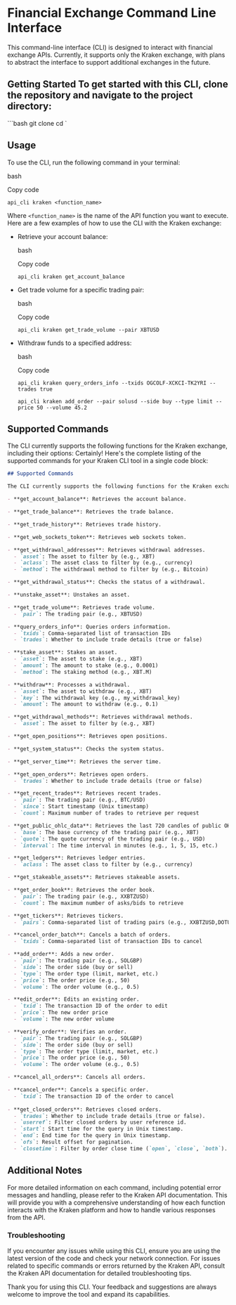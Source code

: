 # Financial Exchange Command Line Interface  

This command-line interface (CLI) is designed to interact with financial exchange APIs. Currently, it supports only the Kraken exchange, with plans to abstract the interface to support additional exchanges in the future.  

## Getting Started  To get started with this CLI, clone the repository and navigate to the project directory:  

```bash git clone <repository-url> cd <project-directory>`

Usage
-----

To use the CLI, run the following command in your terminal:

bash

Copy code

`api_cli kraken <function_name>`

Where `<function_name>` is the name of the API function you want to execute. Here are a few examples of how to use the CLI with the Kraken exchange:

*   Retrieve your account balance:
    
    bash
    
    Copy code
    
    `api_cli kraken get_account_balance`
    
*   Get trade volume for a specific trading pair:
    
    bash
    
    Copy code
    
    `api_cli kraken get_trade_volume --pair XBTUSD`
    
*   Withdraw funds to a specified address:
    
    bash
    
    Copy code

    `api_cli kraken query_orders_info --txids OGCOLF-XCKCI-TK2YRI --trades true`
    

    `api_cli kraken add_order --pair solusd --side buy --type limit --price 50 --volume 45.2`

Supported Commands
------------------

The CLI currently supports the following functions for the Kraken exchange, including their options:
Certainly! Here's the complete listing of the supported commands for your Kraken CLI tool in a single code block:

```markdown
## Supported Commands

The CLI currently supports the following functions for the Kraken exchange, including detailed options for each command:

- **get_account_balance**: Retrieves the account balance.

- **get_trade_balance**: Retrieves the trade balance.

- **get_trade_history**: Retrieves trade history.

- **get_web_sockets_token**: Retrieves web sockets token.

- **get_withdrawal_addresses**: Retrieves withdrawal addresses.
  - `asset`: The asset to filter by (e.g., XBT)
  - `aclass`: The asset class to filter by (e.g., currency)
  - `method`: The withdrawal method to filter by (e.g., Bitcoin)

- **get_withdrawal_status**: Checks the status of a withdrawal.

- **unstake_asset**: Unstakes an asset.

- **get_trade_volume**: Retrieves trade volume.
  - `pair`: The trading pair (e.g., XBTUSD)

- **query_orders_info**: Queries orders information.
  - `txids`: Comma-separated list of transaction IDs
  - `trades`: Whether to include trade details (true or false)

- **stake_asset**: Stakes an asset.
  - `asset`: The asset to stake (e.g., XBT)
  - `amount`: The amount to stake (e.g., 0.0001)
  - `method`: The staking method (e.g., XBT.M)

- **withdraw**: Processes a withdrawal.
  - `asset`: The asset to withdraw (e.g., XBT)
  - `key`: The withdrawal key (e.g., my_withdrawal_key)
  - `amount`: The amount to withdraw (e.g., 0.1)

- **get_withdrawal_methods**: Retrieves withdrawal methods.
  - `asset`: The asset to filter by (e.g., XBT)

- **get_open_positions**: Retrieves open positions.

- **get_system_status**: Checks the system status.

- **get_server_time**: Retrieves the server time.

- **get_open_orders**: Retrieves open orders.
  - `trades`: Whether to include trade details (true or false)

- **get_recent_trades**: Retrieves recent trades.
  - `pair`: The trading pair (e.g., BTC/USD)
  - `since`: Start timestamp (Unix timestamp)
  - `count`: Maximum number of trades to retrieve per request

- **get_public_ohlc_data**: Retrieves the last 720 candles of public OHLC data.
  - `base`: The base currency of the trading pair (e.g., XBT)
  - `quote`: The quote currency of the trading pair (e.g., USD)
  - `interval`: The time interval in minutes (e.g., 1, 5, 15, etc.)

- **get_ledgers**: Retrieves ledger entries.
  - `aclass`: The asset class to filter by (e.g., currency)

- **get_stakeable_assets**: Retrieves stakeable assets.

- **get_order_book**: Retrieves the order book.
  - `pair`: The trading pair (e.g., XXBTZUSD)
  - `count`: The maximum number of asks/bids to retrieve

- **get_tickers**: Retrieves tickers.
  - `pairs`: Comma-separated list of trading pairs (e.g., XXBTZUSD,DOTUSD)

- **cancel_order_batch**: Cancels a batch of orders.
  - `txids`: Comma-separated list of transaction IDs to cancel

- **add_order**: Adds a new order.
  - `pair`: The trading pair (e.g., SOLGBP)
  - `side`: The order side (buy or sell)
  - `type`: The order type (limit, market, etc.)
  - `price`: The order price (e.g., 50)
  - `volume`: The order volume (e.g., 0.5)

- **edit_order**: Edits an existing order.
  - `txid`: The transaction ID of the order to edit
  - `price`: The new order price
  - `volume`: The new order volume

- **verify_order**: Verifies an order.
  - `pair`: The trading pair (e.g., SOLGBP)
  - `side`: The order side (buy or sell)
  - `type`: The order type (limit, market, etc.)
  - `price`: The order price (e.g., 50)
  - `volume`: The order volume (e.g., 0.5)

- **cancel_all_orders**: Cancels all orders.

- **cancel_order**: Cancels a specific order.
  - `txid`: The transaction ID of the order to cancel
  
- **get_closed_orders**: Retrieves closed orders.
  - `trades`: Whether to include trade details (true or false).
  - `userref`: Filter closed orders by user reference id.
  - `start`: Start time for the query in Unix timestamp.
  - `end`: End time for the query in Unix timestamp.
  - `ofs`: Result offset for pagination.
  - `closetime`: Filter by order close time (`open`, `close`, `both`).
```

## Additional Notes

For more detailed information on each command, including potential error messages and handling, please refer to the Kraken API documentation. This will provide you with a comprehensive understanding of how each function interacts with the Kraken platform and how to handle various responses from the API.

### Troubleshooting

If you encounter any issues while using this CLI, ensure you are using the latest version of the code and check your network connection. For issues related to specific commands or errors returned by the Kraken API, consult the Kraken API documentation for detailed troubleshooting tips.

Thank you for using this CLI. Your feedback and suggestions are always welcome to improve the tool and expand its capabilities.